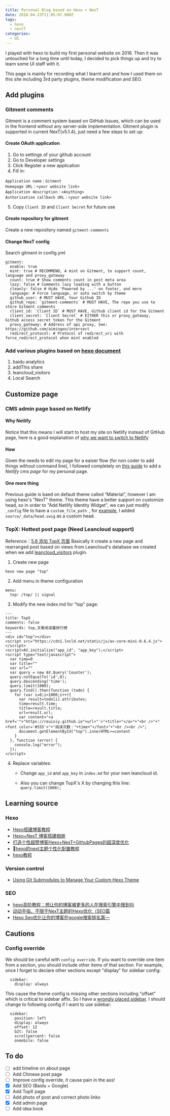 ```yaml
---
title: Personal Blog based on Hexo + NexT
date: 2018-04-23T11:05:07.000Z
tags:
  - hexo
  - nextT
categories:
  - UI
---
```

I played with hexo to build my first personal website on 2016. Then it was untouched for a long time until today, I decided to pick things up and try to learn some UI staff with it.

This page is mainly for recording what I learnt and and how I used them on this site including 3rd party plugins, theme modification and SEO.
<!-- more -->
## Add plugins
### Gitment comments
Gitment is a comment system based on GitHub Issues, which can be used in the frontend without any server-side implementation. Gitment plugin is supported in current NexT(v5.1.4), just need a few steps to set up:
#### Create OAuth application
  1. Go to settings of your github account
  2. Go to Developer settings
  3. Click Register a new application
  4. Fill in:
  ```
  Application name：Gitment
  Homepage URL：<your website link>
  Application description：<Anything>
  Authorization callback URL：<your website link>
  ```
  5. Copy `Client ID` and `Client Secret` for future use

#### Create repository for gitment
  Create a new repository named `gitment-comments`

#### Change NexT config
 Search gitment in config.yml
```
gitment:
  enable: true
  mint: true # RECOMMEND, A mint on Gitment, to support count, language and proxy_gateway
  count: true # Show comments count in post meta area
  lazy: false # Comments lazy loading with a button
  cleanly: false # Hide 'Powered by ...' on footer, and more
  language: # Force language, or auto switch by theme
  github_user: # MUST HAVE, Your Github ID
  github_repo: `gitment-comments` # MUST HAVE, The repo you use to store Gitment comments
  client_id: `Client ID` # MUST HAVE, Github client id for the Gitment
  client_secret: `Client Secret` # EITHER this or proxy_gateway, Github access secret token for the Gitment
  proxy_gateway: # Address of api proxy, See: https://github.com/aimingoo/intersect
  redirect_protocol: # Protocol of redirect_uri with force_redirect_protocol when mint enabled
```
### Add various plugins based on [hexo document](http://theme-next.iissnan.com/third-party-services.html)
  1. baidu analytics
  2. addThis share
  3. leancloud_visitors <span id = "leancloud_visitors"></span>
  4. Local Search

## Customize page

### CMS admin page based on Netlify

#### Why Netlify
Notice that this means I will start to host my site on Netlify instead of GitHub page, here is a good explanation of [why we want to switch to Netlify](https://yihui.name/en/2017/06/netlify-instead-of-github-pages/)

#### How
Given the needs to edit my page for a eaiser flow (for non coder to add things without command line), I followed completely on [this guide](https://medium.com/netlify/adding-netlify-cms-and-redirects-to-hexo-site-the-missing-pieces-c69a8ec053d1) to add a *Netlify cms page* for my personal page.

#### One more thing
Previous guide is baed on default theme called “Material”, however I am using hexo's "NexT" theme. This theme have a better support on customize head, so in order to "Add Netlify Identity Widget", we can just modify ```_config``` file to have a ```custom_file_path ```, for [example](https://github.com/henryhoo/henryhoo.github.io/commit/0a4c1b166feba74eaf72ef6b66b9aab8a22464f8), I added ```source/_data/head.swig``` as a custom head.



### TopX: Hottest post page (**Need Leancloud support**)
Reference：[5.8 添加 TopX 页面](https://reuixiy.github.io/technology/computer/computer-aided-art/2017/06/09/hexo-next-optimization.html)
Basically it create a new page and rearranged post based on views from Leancloud's database we created when we add [leancloud_visitors](#leancloud_visitors) plugin.
1. Create new page
```
hexo new page "top"
```

2. Add menu in theme configuration
```
menu:
  top: /top/ || signal
```

3. Modify the new index.md for "top" page:
```
---
title: TopX
comments: false
keywords: top,文章阅读量排行榜
---
<div id="top"></div>
<script src="https://cdn1.lncld.net/static/js/av-core-mini-0.6.4.js"></script>
<script>AV.initialize("app_id", "app_key");</script>
<script type="text/javascript">
  var time=0
  var title=""
  var url=""
  var query = new AV.Query('Counter');
  query.notEqualTo('id',0);
  query.descending('time');
  query.limit(1000);
  query.find().then(function (todo) {
    for (var i=0;i<1000;i++){
      var result=todo[i].attributes;
      time=result.time;
      title=result.title;
      url=result.url;
      var content="<a href='"+"https://reuixiy.github.io"+url+"'>"+title+"</a>"+"<br />"+"<font color='#555'>"+"阅读次数："+time+"</font>"+"<br /><br />";
      document.getElementById("top").innerHTML+=content
    }
  }, function (error) {
    console.log("error");
  });
</script>
```

4. Replace variables:

    * Change `app_id` and `app_key` in `index.md` for your own leancloud id.

    * Also you can change TopX's X by changing this line: `query.limit(1000);`

## Learning source
### Hexo
* [Hexo搭建博客教程](https://thief.one/2017/03/03/Hexo搭建博客教程/)
* [Hexo+NexT 博客搭建相册](https://lovexinforever.github.io/2017/09/18/Hexo-NexT-博客搭建相册-二/)
* [打造个性超赞博客Hexo+NexT+GithubPages的超深度优化](https://reuixiy.github.io/technology/computer/computer-aided-art/2017/06/09/hexo-next-optimization.html)
* [hexo的next主题个性化配置教程](http://shenzekun.cn/hexo的next主题个性化配置教程.html)
* [hexo教程](https://www.dingxuewen.com/categories/Site/)

### Version control
* [Using Git Submodules to Manage Your Custom Hexo Theme](http://jr0cket.co.uk/hexo/using-git-submodules-for-custom-hexo-theme.html)

### SEO
* [hexo高阶教程：想让你的博客被更多的人在搜索引擎中搜到吗](https://blog.csdn.net/sunshine940326/article/details/70936988/)
* [动动手指，不限于NexT主题的Hexo优化（SEO篇](http://www.arao.me/2015/hexo-next-theme-optimize-seo/)
* [Hexo Seo优化让你的博客在google搜索排名第一](https://www.jianshu.com/p/86557c34b671)

## Cautions
### Config override
We should be careful with `config override`. If you want to override one item from a section, you should include other items of that section. For example, once I forget to declare other sections except "display" for sidebar config:
```
  sidebar:
    display: always
```
This cause the theme config is missing other sections including "offset" which is critical to sidebar affix. So I have a [wrongly placed sidebar](https://github.com/theme-next/hexo-theme-next/issues/328). I should change to following config if I want to use sidebar:
```
  sidebar:
    position: left
    display: always
    offset: 12
    b2t: false
    scrollpercent: false
    onmobile: false
```

## To do
- [ ] add timeline on about page
- [ ] Add Chinese post page
- [ ] Improve config override, it cause pain in the ass!
- [x] Add SEO (Baidu + Google)
- [x] Add TopX page
- [ ] Add photo of post and correct photo links
- [x] Add admin page
- [ ] Add idea book
